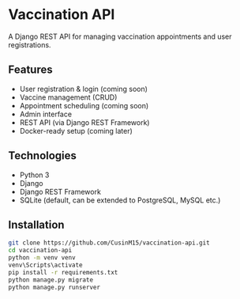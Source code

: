 # Vaccination API

A Django REST API for managing vaccination appointments and user registrations.

## Features

- User registration & login (coming soon)
- Vaccine management (CRUD)
- Appointment scheduling (coming soon)
- Admin interface
- REST API (via Django REST Framework)
- Docker-ready setup (coming later)

## Technologies

- Python 3
- Django
- Django REST Framework
- SQLite (default, can be extended to PostgreSQL, MySQL etc.)

## Installation

```bash
git clone https://github.com/CusinM15/vaccination-api.git
cd vaccination-api
python -m venv venv
venv\Scripts\activate
pip install -r requirements.txt
python manage.py migrate
python manage.py runserver
